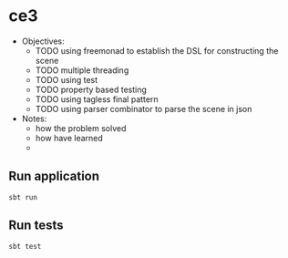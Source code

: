 # ce3

- Objectives:
  - TODO using freemonad to establish the DSL for constructing the scene
  - TODO multiple threading
  - TODO using test
  - TODO property based testing
  - TODO using tagless final pattern
  - TODO using parser combinator to parse the scene in json
- Notes:
  - how the problem solved
  - how have learned
  - 

## Run application

```shell
sbt run
```

## Run tests

```shell
sbt test
```
